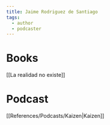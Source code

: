 ```yaml
---
title: Jaime Rodriguez de Santiago
tags:
  - author
  - podcaster
---
```


# Books

[[La realidad no existe]]

# Podcast

[[References/Podcasts/Kaizen|Kaizen]]